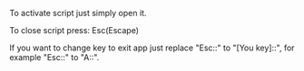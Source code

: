 To activate script just simply open it.

To close script press: Esc(Escape)

If you want to change key to exit app just replace "Esc::" to "[You key]::", for example "Esc::" to "A::".
